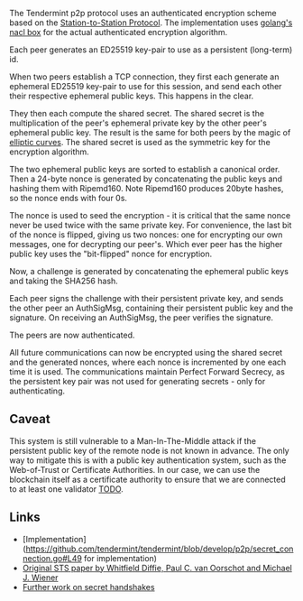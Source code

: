 The Tendermint p2p protocol uses an authenticated encryption scheme based on the [Station-to-Station Protocol](https://en.wikipedia.org/wiki/Station-to-Station_protocol). The implementation uses [golang's](https://godoc.org/golang.org/x/crypto/nacl/box) [nacl box](http://nacl.cr.yp.to/box.html) for the actual authenticated encryption algorithm.

Each peer generates an ED25519 key-pair to use as a persistent (long-term) id.

When two peers establish a TCP connection, they first each generate an ephemeral ED25519 key-pair to use for this session, and send each other their respective ephemeral public keys. This happens in the clear.

They then each compute the shared secret. The shared secret is the multiplication of the peer's ephemeral private key by the other peer's ephemeral public key. The result is the same for both peers by the magic of [elliptic curves](https://en.wikipedia.org/wiki/Elliptic_curve_cryptography). The shared secret is used as the symmetric key for the encryption algorithm.

The two ephemeral public keys are sorted to establish a canonical order. Then a 24-byte nonce is generated by concatenating the public keys and hashing them with Ripemd160. Note Ripemd160 produces 20byte hashes, so the nonce ends with four 0s. 

The nonce is used to seed the encryption - it is critical that the same nonce never be used twice with the same private key. For convenience, the last bit of the nonce is flipped, giving us two nonces: one for encrypting our own messages, one for decrypting our peer's.  Which ever peer has the higher public key uses the "bit-flipped" nonce for encryption.

Now, a challenge is generated by concatenating the ephemeral public keys and taking the SHA256 hash.

Each peer signs the challenge with their persistent private key, and sends the other peer an AuthSigMsg, containing their persistent public key and the signature. On receiving an AuthSigMsg, the peer verifies the signature.

The peers are now authenticated. 

All future communications can now be encrypted using the shared secret and the generated nonces, where each nonce is incremented by one each time it is used. The communications maintain Perfect Forward Secrecy, as the persistent key pair was not used for generating secrets - only for authenticating.

Caveat
------
This system is still vulnerable to a Man-In-The-Middle attack if the persistent public key of the remote node is not known in advance. The only way to mitigate this is with a public key authentication system, such as the Web-of-Trust or Certificate Authorities. In our case, we can use the blockchain itself as a certificate authority to ensure that we are connected to at least one validator [TODO](Future-Work).

Links
------

- [Implementation](https://github.com/tendermint/tendermint/blob/develop/p2p/secret_connection.go#L49 for implementation)
- [Original STS paper by Whitfield Diffie, Paul C. van Oorschot and Michael J. Wiener](http://citeseerx.ist.psu.edu/viewdoc/download?doi=10.1.1.216.6107&rep=rep1&type=pdf)
- [Further work on secret handshakes](https://dominictarr.github.io/secret-handshake-paper/shs.pdf)

